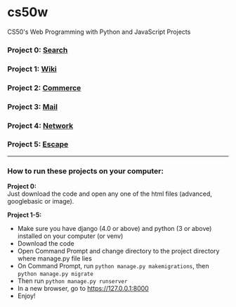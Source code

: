 # cs50w

CS50's Web Programming with Python and JavaScript Projects

### Project 0: [Search](https://github.com/Tarctic/cs50w/tree/main/search)

### Project 1: [Wiki](https://github.com/Tarctic/cs50w/tree/main/wiki)

### Project 2: [Commerce](https://github.com/Tarctic/cs50w/tree/main/commerce)

### Project 3: [Mail](https://github.com/Tarctic/cs50w/tree/main/mail)

### Project 4: [Network](https://github.com/Tarctic/cs50w/tree/main/network)

### Project 5: [Escape](https://github.com/Tarctic/cs50w/tree/main/capstone)

---

### How to run these projects on your computer:

**Project 0:**  
Just download the code and open any one of the html files (advanced, googlebasic or image).

**Project 1-5:**
- Make sure you have django (4.0 or above) and python (3 or above) installed on your computer (or venv)
- Download the code
- Open Command Prompt and change directory to the project directory where manage.py file lies
- On Command Prompt, run `python manage.py makemigrations`, then `python manage.py migrate`
- Then run `python manage.py runserver`
- In a new browser, go to https://127.0.0.1:8000
- Enjoy!
